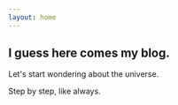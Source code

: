 ```yaml
---
layout: home
---
```


## I guess here comes my blog.

Let's start wondering about the universe. 

Step by step, like always. 